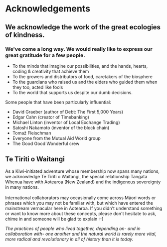 # Acknowledgements

## We acknowledge the work of the great ecologies of kindness.

### We've come a long way. We would really like to express our great gratitude for a few people.

* To the minds that imagine our possibilities, and the hands, hearts, coding & creativity that achieve them
* To the growers and distributors of food, caretakers of the biosphere
* To the guardians who raised us and the elders who guided them when they too, acted like fools
* To the world that supports us despite our dumb decisions.

Some people that have been particularly influential:

* David Graeber (author of Debt: The First 5,000 Years)
* Edgar Cahn (creator of Timebanking)
* Michael Linton (inventor of Local Exchange Trading)&#x20;
* Satoshi Nakamoto (inventor of the block chain)
* Tomaž Fleischman
* Everyone from the Mutual Aid World group&#x20;
* The Good Good Wonderful crew

## Te Tiriti o Waitangi

As a Kiwi-initiated adventure whose membership now spans many nations, we acknowledge Te Tiriti o Waitangi, the special relationship Tangata Whenua have with Aotearoa (New Zealand) and the indigenous sovereignty in many nations. \
\
International collaborators may occasionally come across Māori words or phrases which you may not be familiar with, but which have entered the mainstream vernacular here in Aotearoa. If you didn't understand something or want to know more about these concepts, please don't hesitate to ask, chime in and someone will be glad to explain :-)

_The practices of people who lived together, depending on- and in collaboration with- one another and the natural world is rarely more vital, more radical and revolutionary in all of history than it is today._

